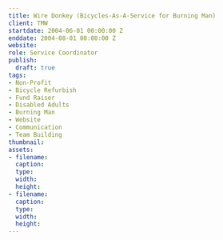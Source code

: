 ```yaml
---
title: Wire Donkey (Bicycles-As-A-Service for Burning Man)
client: TMW
startdate: 2004-06-01 00:00:00 Z
enddate: 2004-08-01 00:00:00 Z
website: 
role: Service Coordinator
publish:
  draft: true
tags:
- Non-Profit
- Bicycle Refurbish
- Fund Raiser
- Disabled Adults
- Burning Man
- Website
- Communication
- Team Building
thumbnail: 
assets:
- filename: 
  caption: 
  type: 
  width: 
  height: 
- filename: 
  caption: 
  type: 
  width: 
  height: 
---
```


